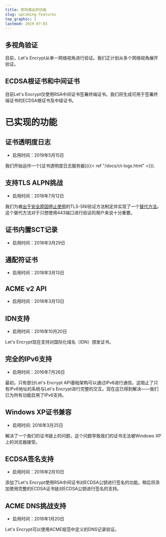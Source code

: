 ```yaml
---
title: 即将推出的功能
slug: upcoming-features
top_graphic: 1
lastmod: 2019-07-03
---
```


## 多视角验证

目前，Let's Encrypt从单一网络视角进行验证。我们正计划从多个网络视角展开验证。

## ECDSA根证书和中间证书

目前Let's Encrypt仅使用RSA中间证书签署终端证书。我们将生成可用于签署终端证书的ECDSA根证书及中级证书。

# 已实现的功能

## 证书透明度日志

* 启用时间：2019年5月15日

我们开始运作一个[证书透明度日志服务器]({{< ref "/docs/ct-logs.html" >}}).

## 支持TLS ALPN挑战

* 启用时间：2018年7月12日

我们为被[出于安全原因停止使用](https://community.letsencrypt.org/t/important-what-you-need-to-know-about-tls-sni-validation-issues/50811)的TLS-SNI验证方法制定并实现了一个[替代方法](https://datatracker.ietf.org/doc/draft-ietf-acme-tls-alpn/)。这个替代方法对于只想使用443端口进行验证的用户来说十分重要。

## 证书内置SCT记录

* 启用时间：2018年3月29日

## 通配符证书

* 启用时间：2018年3月13日

## ACME v2 API

* 启用时间：2018年3月13日

## IDN支持

* 启用时间：2016年10月20日

Let's Encrypt现在支持对国际化域名（IDN）颁发证书。

## 完全的IPv6支持

* 启用时间：2016年7月26日

最初，只有部分Let's Encrypt API基础架构可以通过IPv6进行通信。这阻止了只有IPv6地址的系统与Let's Encrypt进行完整的交互。现在这已得到解决——我们已为所有功能启用了IPv6支持。

## Windows XP证书兼容

* 启用时间: 2016年3月25日

解决了一个我们的证书链上的问题，这个问题导致我们的证书无法被Windows XP上的浏览器接受。

## ECDSA签名支持

* 启用时间：2016年2月10日

添加了Let's Encrypt使用RSA中间证书对ECDSA公钥进行签名的功能。稍后将添加使用完整的ECDSA证书链对ECDSA公钥进行签名的支持。

## ACME DNS挑战支持

* 启用时间：2016年1月20日

Let's Encrypt可以使用ACME规范中定义的DNS记录验证。

